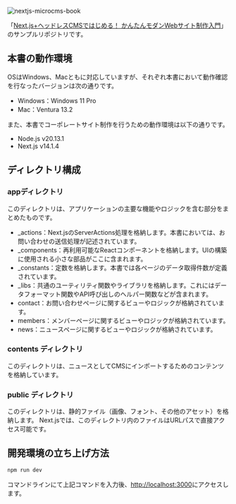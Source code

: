 ![nextjs-microcms-book](https://github.com/nextjs-microcms-book/nextjs-website-sample/assets/4659294/eea23868-1c43-4833-9cd8-97e4298ff3e4)

「[Next.js+ヘッドレスCMSではじめる！ かんたんモダンWebサイト制作入門](https://www.amazon.co.jp/dp/4798183660/)」のサンプルリポジトリです。

## 本書の動作環境
OSはWindows、Macともに対応していますが、それぞれ本書において動作確認を行なったバージョンは次の通りです。
- Windows：Windows 11 Pro
- Mac：Ventura 13.2

また、本書でコーポレートサイト制作を行うための動作環境は以下の通りです。
- Node.js v20.13.1
- Next.js v14.1.4

## ディレクトリ構成
### appディレクトリ
このディレクトリは、アプリケーションの主要な機能やロジックを含む部分をまとめたものです。
- _actions：Next.jsのServerActions処理を格納します。本書においては、お問い合わせの送信処理が記述されています。
- _components：再利用可能なReactコンポーネントを格納します。UIの構築に使用される小さな部品がここに含まれます。
- _constants：定数を格納します。本書では各ページのデータ取得件数が定義されています。
- _libs：共通のユーティリティ関数やライブラリを格納します。これにはデータフォーマット関数やAPI呼び出しのヘルパー関数などが含まれます。
- contact：お問い合わせページに関するビューやロジックが格納されています。
- members：メンバーページに関するビューやロジックが格納されています。
- news：ニュースページに関するビューやロジックが格納されています。
### contents ディレクトリ
このディレクトリは、ニュースとしてCMSにインポートするためのコンテンツを格納しています。
### public ディレクトリ
このディレクトリは、静的ファイル（画像、フォント、その他のアセット）を格納します。
Next.jsでは、このディレクトリ内のファイルはURLパスで直接アクセス可能です。

## 開発環境の立ち上げ方法
```bash
npm run dev
```
コマンドラインにて上記コマンドを入力後、[http://localhost:3000](http://localhost:3000)にアクセスします。
